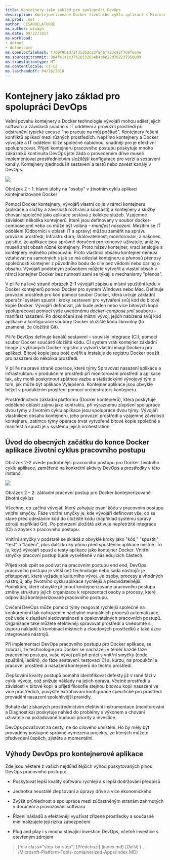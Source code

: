 ```yaml
---
title: Kontejnery jako základ pro spolupráci DevOps
description: Kontejnerizované Docker životního cyklu aplikací s Microsoft platforma a nástroje
ms.prod: .net
author: CESARDELATORRE
ms.author: wiwagn
ms.date: 09/22/2017
ms.workload:
- dotnet
- dotnetcore
ms.openlocfilehash: f7d0f9b1d72f353b2c22f846f723c82f769f6a4e
ms.sourcegitcommit: 9a4fe1a1c37b26532654b4bbe22d702237950009
ms.translationtype: MT
ms.contentlocale: cs-CZ
ms.lasthandoff: 04/16/2018
---
```

# <a name="containers-as-the-foundation-for-devops-collaboration"></a>Kontejnery jako základ pro spolupráci DevOps

Velmi povahu kontejnery a Docker technologie vývojáři mohou sdílet jejich softwaru a závislosti snadno s IT oddělení a provozní prostředí při odstranění typické excuse "ho pracuje na můj počítač". Kontejnery řešení konfliktů aplikací mezi různých prostředích. Nepřímo kontejnery a Docker vývojáře a IT oddělení blíže společně nabídnou, snadněji pro je efektivní spolupracovat. Přijetí kontejneru pracovního postupu poskytuje mnoho zákazníků kontinuita DevOps jste žádá o provedeném dříve museli implementovat prostřednictvím složitější konfigurace pro verzi a sestavení kanály. Kontejnery zjednodušit sestavení a testů nebo zavést kanály v DevOps.

![](./media/image1.png)

Obrázek 2 – 1: hlavní úlohy na "osoby" v životním cyklu aplikací kontejnerizované Docker

Pomocí Docker kontejnery, vývojáři vlastní co je v rámci kontejneru (aplikace a služby a závislosti rozhraní a součástí) a kontejnery a služby chování společně jako aplikace sestává z kolekce služeb. Vzájemné závislosti několika kontejnerů, které jsou definovány v soubor docker-compose.yml nebo co může být volána *– manifest nasazení*. Mezitím se IT oddělení (Odborníci v oblasti IT a správy) můžou zaměřit na správu provozní prostředí; Infrastruktura; škálovatelnost; monitorování; a nakonec, zajistíte, že aplikace jsou správně doručení pro koncové uživatele, aniž by museli znát obsah různé kontejnery. Proto název kontejner, vrací analogie s kontejnery reálného přesouvání. Proto vlastníci obsahu kontejner nemusí vztahovat na samotných s jak se má odeslat kontejneru a přenosů přenosy společnosti kontejner z původního bodu do cíle bez vědomí nebo caring o obsahu. Vývojáři podobným způsobem můžete vytvořit a vlastní obsah v rámci kontejner Docker bez nutnosti sami se týkají s mechanismy "přenos".

V pilíře na levé straně obrázek 2-1 vývojáři zápisu a místní spuštění kódu v Docker kontejnerů pomocí Docker pro systém Windows nebo Mac. Definuje provozní prostředí pro kód pomocí soubor Docker, která určuje základní operační systém spustit i kroky sestavení pro vytváření svůj kód do bitové kopie Docker. Vývojáři definovat, jak bude jeden nebo více bitových kopií spolupracovat pomocí výše uvedenému *docker-compose.yml* souboru – manifest nasazení. Po dokončení své místní vývoj, jejich nabízená svůj kód aplikace a konfigurační soubory Docker úložiště kódu libovolný (to znamená, že úložiště Git).

Pilíře DevOps definuje kanálů sestavení – souvislý integrace (CI), pomocí soubor Docker součástí úložiště kódu. CI systém vrátí kontejner základní Image z vybraných Docker registru a vytvoří vlastní imagí Dockeru pro aplikaci. Bitové kopie jsou poté ověřit a instaluje do registru Docker použít pro nasazení do několika prostředí.

V pilíře na pravé straně operace, které týmy Spravovat nasazení aplikace a infrastrukturu v produkčním prostředí při monitorování prostředí a aplikace tak, aby mohli poskytnout zpětnou vazbu a statistickými vývojový tým o tom, jak může být aplikace Vylepšená. Kontejner aplikace jsou obvykle běžet v produkčním prostředí pomocí orchestrators kontejneru.

Prostřednictvím základní platformu (Docker kontejnerů), která poskytuje oddělené oblasti zájmu jako kontraktu, při výraznému zlepšení spolupráce dvou týmy v životním cyklu aplikace jsou spolupráce dvou týmy. Vývojáři vlastníkem obsahu kontejneru, jeho provozní prostředí a vzájemné závislosti kontejneru, zatímco týmy operace trvat vytvořené bitové kopie společně s manifest a spustí je v systému jejich orchestration.

## <a name="introduction-to-a-generic-end-to-end-docker-application-life-cycle-workflow"></a>Úvod do obecných začátku do konce Docker aplikace životní cyklus pracovního postupu

Obrázek 2-2 uvede podrobnější pracovního postupu pro Docker životního cyklu aplikace, zaměřené na konkrétní aktivity DevOps a prostředky v této instanci.

![](./media/image2.png)

Obrázek 2 – 2: základní pracovní postup pro Docker kontejnerizované životní cyklus

Všechno, co začíná vývojář, který zahajuje psaní kódu v pracovním postupu vnitřní smyčky. Fáze vnitřní smyčky je, kde vývojáři definovat vše, co se stane před odesláním kód do úložiště kódu (například systému správy zdrojů například Git). Po potvrzení úložiště aktivuje nepřetržité integrace (CI) a zbytek z pracovního postupu.

Vnitřní smyčky v podstatě se skládá z obvyklé kroky jako "kód," "spustit," "test" a "ladění", plus další kroky přímo před spuštěním aplikace místně. To je, když vývojáři spustí a testy aplikace jako kontejner Docker. Vnitřní smyčky pracovní postup bude vysvětlené v následujících částech.

Přijetí krok zpět se podívat na pracovním postupu end end, DevOps pracovního postupu je větší než technologie nebo sada nástrojů: je přistupovat, která vyžaduje kulturního vývoj. Je osoby, procesy a vhodných nástrojů, aby životního cyklu aplikace rychlejší a předvídatelnější. Podnikům, které obvykle přijmout kontejnerizované pracovního postupu změny struktury jejich organizace k reprezentaci osoby a procesy, které odpovídají kontejnerizované pracovního postupu.

Cvičení DevOps může pomoci týmy reagovat rychlejší společně na konkurenční tlak nahrazením náchylné manuálních procesů automatizace, což vede k zlepšení sledovatelnosti a opakovatelných pracovních postupů. Organizace také můžete efektivněji spravovat prostředí a Uvědomte si, úsporu nákladů s kombinací místních a cloudových prostředků a také úzce integrované nástrojů.

Při implementaci DevOps pracovního postupu pro Docker aplikace, se zobrazí, že technologie pro Docker se nacházejí v téměř každé fáze pracovního postupu, vaše vývoj poli při práci s vnitřní smyčky (code, spuštění, ladění), do fáze sestavení. testovací CI a, kurzu, na produkční a pracovní prostředí a nasazení kontejnerů do těchto prostředí.

Zlepšování kvality postupů pomáhá identifikovat defekty již v rané fázi v cyklu vývoje, což snižuje náklady na jejich oprava. Včetně prostředí a závislosti v bitové kopii a přijetí filosofie stejnou bitovou kopii nasazení ve více prostředích, povýšíte extrahování konfigurace specifické pro prostředí provádění nasazení spolehlivější pravidly.

Bohaté dat získaných prostřednictvím efektivní instrumentace (monitorování a Diagnostika) poskytuje náhled do problémy s výkonem a chování uživatele na požadované budoucí priority a investice.

DevOps považovat za cesty, ne do cílového umístění. Ho by měly být prováděny postupně správně vymezená projekty, ze kterých můžete předvedení úspěch, zjistěte a momentální.

## <a name="benefits-of-devops-for-containerized-applications"></a>Výhody DevOps pro kontejnerové aplikace

Zde jsou některé z vašich nejdůležitějších výhod poskytovaných plnou DevOps pracovního postupu:

-   Poskytovat lepší kvality softwaru rychleji a s lepší dodržování předpisů

-   Jednotka neustálé zlepšování a úpravy dříve a více ekonomického

-   Zvýšit průhlednost a spolupráce mezi zúčastněným stranám zahrnutých v doručení a provozování softwaru

-   Řízení nákladů a efektivněji využívat zřízené prostředky a současně minimalizujete její rizika zabezpečení

-   Plug and play i s mnoha stávající investice DevOps, včetně investice s otevřeným zdrojem

>[!div class="step-by-step"]
[Předchozí] (index.md) [Další] (.. /Microsoft-Platform-Tools-containerized-Apps/index.MD)
